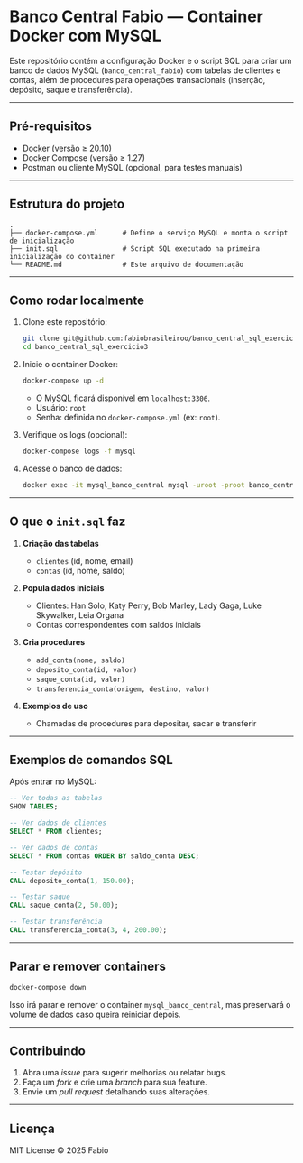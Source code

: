 # Banco Central Fabio — Container Docker com MySQL

Este repositório contém a configuração Docker e o script SQL para criar um banco de dados MySQL (`banco_central_fabio`) com tabelas de clientes e contas, além de procedures para operações transacionais (inserção, depósito, saque e transferência).

---

## Pré-requisitos

- Docker (versão ≥ 20.10)
- Docker Compose (versão ≥ 1.27)
- Postman ou cliente MySQL (opcional, para testes manuais)

---

## Estrutura do projeto

```text
.
├── docker-compose.yml      # Define o serviço MySQL e monta o script de inicialização
├── init.sql                # Script SQL executado na primeira inicialização do container
└── README.md               # Este arquivo de documentação
````

---

## Como rodar localmente

1. Clone este repositório:

   ```bash
   git clone git@github.com:fabiobrasileiroo/banco_central_sql_exercicio3.git
   cd banco_central_sql_exercicio3
   ```

2. Inicie o container Docker:

   ```bash
   docker-compose up -d
   ```

   * O MySQL ficará disponível em `localhost:3306`.
   * Usuário: `root`
   * Senha: definida no `docker-compose.yml` (ex: `root`).

3. Verifique os logs (opcional):

   ```bash
   docker-compose logs -f mysql
   ```

4. Acesse o banco de dados:

   ```bash
   docker exec -it mysql_banco_central mysql -uroot -proot banco_central_fabio
   ```

---

## O que o `init.sql` faz

1. **Criação das tabelas**

   * `clientes` (id, nome, email)
   * `contas` (id, nome, saldo)

2. **Popula dados iniciais**

   * Clientes: Han Solo, Katy Perry, Bob Marley, Lady Gaga, Luke Skywalker, Leia Organa
   * Contas correspondentes com saldos iniciais

3. **Cria procedures**

   * `add_conta(nome, saldo)`
   * `deposito_conta(id, valor)`
   * `saque_conta(id, valor)`
   * `transferencia_conta(origem, destino, valor)`

4. **Exemplos de uso**

   * Chamadas de procedures para depositar, sacar e transferir

---

## Exemplos de comandos SQL

Após entrar no MySQL:

```sql
-- Ver todas as tabelas
SHOW TABLES;

-- Ver dados de clientes
SELECT * FROM clientes;

-- Ver dados de contas
SELECT * FROM contas ORDER BY saldo_conta DESC;

-- Testar depósito
CALL deposito_conta(1, 150.00);

-- Testar saque
CALL saque_conta(2, 50.00);

-- Testar transferência
CALL transferencia_conta(3, 4, 200.00);
```

---

## Parar e remover containers

```bash
docker-compose down
```

Isso irá parar e remover o container `mysql_banco_central`, mas preservará o volume de dados caso queira reiniciar depois.

---

## Contribuindo

1. Abra uma *issue* para sugerir melhorias ou relatar bugs.
2. Faça um *fork* e crie uma *branch* para sua feature.
3. Envie um *pull request* detalhando suas alterações.

---

## Licença

MIT License © 2025 Fabio
